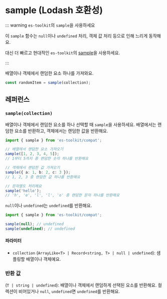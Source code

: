 # sample (Lodash 호환성)

::: warning `es-toolkit`의 `sample`을 사용하세요

이 `sample` 함수는 `null`이나 `undefined` 처리, 객체 값 처리 등으로 인해 느리게 동작해요.

대신 더 빠르고 현대적인 `es-toolkit`의 [sample](../../array/sample.md)을 사용하세요.

:::

배열이나 객체에서 랜덤한 요소 하나를 가져와요.

```typescript
const randomItem = sample(collection);
```

## 레퍼런스

### `sample(collection)`

배열이나 객체에서 랜덤한 요소를 하나 선택할 때 `sample`을 사용하세요. 배열에서는 랜덤한 요소를 반환하고, 객체에서는 랜덤한 값을 반환해요.

```typescript
import { sample } from 'es-toolkit/compat';

// 배열에서 랜덤한 요소 가져오기
sample([1, 2, 3, 4, 5]);
// 1부터 5까지 중 랜덤한 숫자 하나를 반환해요

// 객체에서 랜덤한 값 가져오기
sample({ a: 1, b: 2, c: 3 });
// 1, 2, 3 중 랜덤한 값 하나를 반환해요

// 문자열도 처리해요
sample('hello');
// 'h', 'e', 'l', 'l', 'o' 중 랜덤한 문자 하나를 반환해요
```

`null`이나 `undefined`는 `undefined`를 반환해요.

```typescript
import { sample } from 'es-toolkit/compat';

sample(null); // undefined
sample(undefined); // undefined
```

#### 파라미터

- `collection` (`ArrayLike<T> | Record<string, T> | null | undefined`): 샘플링할 배열이나 객체예요.

### 반환 값

(`T | string | undefined`): 배열이나 객체에서 랜덤하게 선택된 요소를 반환해요. 컬렉션이 비어있거나 `null`, `undefined`면 `undefined`를 반환해요.
